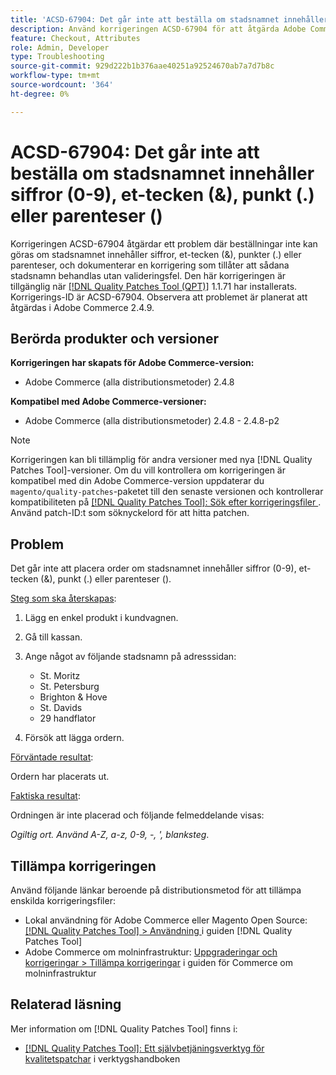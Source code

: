 ```yaml
---
title: 'ACSD-67904: Det går inte att beställa om stadsnamnet innehåller siffror (0-9), et-tecken (&), punkt (.) eller parenteser ()'
description: Använd korrigeringen ACSD-67904 för att åtgärda Adobe Commerce-problemet där utcheckningen misslyckas när stadsnamn innehåller siffror (0-9), et-tecken (&), punkt (.) eller parenteser ().
feature: Checkout, Attributes
role: Admin, Developer
type: Troubleshooting
source-git-commit: 929d222b1b376aae40251a92524670ab7a7d7b8c
workflow-type: tm+mt
source-wordcount: '364'
ht-degree: 0%

---
```



# ACSD-67904: Det går inte att beställa om stadsnamnet innehåller siffror (0-9), et-tecken (&amp;), punkt (.) eller parenteser ()

Korrigeringen ACSD-67904 åtgärdar ett problem där beställningar inte kan göras om stadsnamnet innehåller siffror, et-tecken (&amp;), punkter (.) eller parenteser, och dokumenterar en korrigering som tillåter att sådana stadsnamn behandlas utan valideringsfel. Den här korrigeringen är tillgänglig när [[!DNL Quality Patches Tool (QPT)]](/help/tools/quality-patches-tool/quality-patches-tool-to-self-serve-quality-patches.md) 1.1.71 har installerats. Korrigerings-ID är ACSD-67904. Observera att problemet är planerat att åtgärdas i Adobe Commerce 2.4.9.

## Berörda produkter och versioner

**Korrigeringen har skapats för Adobe Commerce-version:**

* Adobe Commerce (alla distributionsmetoder) 2.4.8

**Kompatibel med Adobe Commerce-versioner:**

* Adobe Commerce (alla distributionsmetoder) 2.4.8 - 2.4.8-p2

>[!NOTE]
>
>Korrigeringen kan bli tillämplig för andra versioner med nya [!DNL Quality Patches Tool]-versioner. Om du vill kontrollera om korrigeringen är kompatibel med din Adobe Commerce-version uppdaterar du `magento/quality-patches`-paketet till den senaste versionen och kontrollerar kompatibiliteten på [[!DNL Quality Patches Tool]: Sök efter korrigeringsfiler ](https://experienceleague.adobe.com/tools/commerce-quality-patches/index.html?lang=sv-SE). Använd patch-ID:t som söknyckelord för att hitta patchen.

## Problem

Det går inte att placera order om stadsnamnet innehåller siffror (0-9), et-tecken (&amp;), punkt (.) eller parenteser ().

<u>Steg som ska återskapas</u>:

1. Lägg en enkel produkt i kundvagnen.
1. Gå till kassan.
1. Ange något av följande stadsnamn på adresssidan:

   * St. Moritz
   * St. Petersburg
   * Brighton &amp; Hove
   * St. Davids
   * 29 handflator

1. Försök att lägga ordern.


<u>Förväntade resultat</u>:

Ordern har placerats ut.

<u>Faktiska resultat</u>:

Ordningen är inte placerad och följande felmeddelande visas:

*Ogiltig ort. Använd A-Z, a-z, 0-9, -, &#39;, blanksteg*.


## Tillämpa korrigeringen

Använd följande länkar beroende på distributionsmetod för att tillämpa enskilda korrigeringsfiler:

* Lokal användning för Adobe Commerce eller Magento Open Source: [[!DNL Quality Patches Tool] > Användning ](/help/tools/quality-patches-tool/usage.md) i guiden [!DNL Quality Patches Tool]
* Adobe Commerce om molninfrastruktur: [Uppgraderingar och korrigeringar > Tillämpa korrigeringar](https://experienceleague.adobe.com/docs/commerce-cloud-service/user-guide/develop/upgrade/apply-patches.html?lang=sv-SE) i guiden för Commerce om molninfrastruktur

## Relaterad läsning

Mer information om [!DNL Quality Patches Tool] finns i:

* [[!DNL Quality Patches Tool]: Ett självbetjäningsverktyg för kvalitetspatchar](/help/tools/quality-patches-tool/quality-patches-tool-to-self-serve-quality-patches.md) i verktygshandboken

